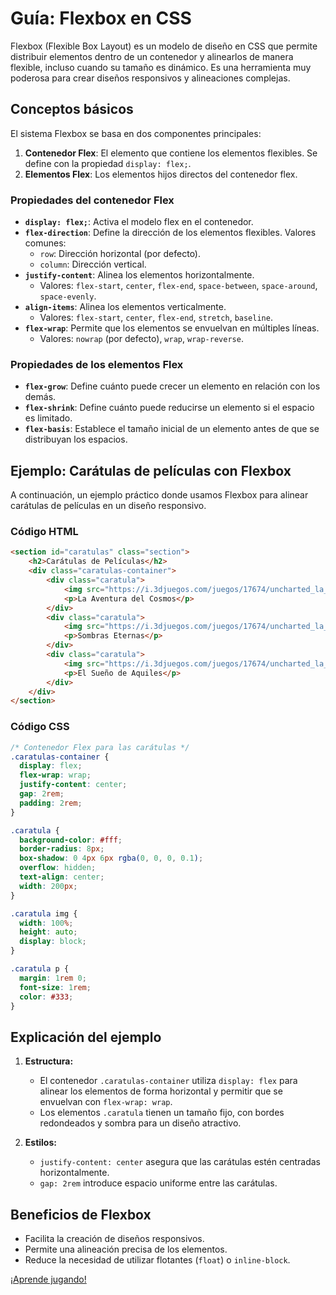 # Guía: Flexbox en CSS

Flexbox (Flexible Box Layout) es un modelo de diseño en CSS que permite distribuir elementos dentro de un contenedor y alinearlos de manera flexible, incluso cuando su tamaño es dinámico. Es una herramienta muy poderosa para crear diseños responsivos y alineaciones complejas.

## Conceptos básicos

El sistema Flexbox se basa en dos componentes principales:

1. **Contenedor Flex**: El elemento que contiene los elementos flexibles. Se define con la propiedad `display: flex;`.
2. **Elementos Flex**: Los elementos hijos directos del contenedor flex.

### Propiedades del contenedor Flex
- **`display: flex;`**: Activa el modelo flex en el contenedor.
- **`flex-direction`**: Define la dirección de los elementos flexibles. Valores comunes:
  - `row`: Dirección horizontal (por defecto).
  - `column`: Dirección vertical.
- **`justify-content`**: Alinea los elementos horizontalmente.
  - Valores: `flex-start`, `center`, `flex-end`, `space-between`, `space-around`, `space-evenly`.
- **`align-items`**: Alinea los elementos verticalmente.
  - Valores: `flex-start`, `center`, `flex-end`, `stretch`, `baseline`.
- **`flex-wrap`**: Permite que los elementos se envuelvan en múltiples líneas.
  - Valores: `nowrap` (por defecto), `wrap`, `wrap-reverse`.

### Propiedades de los elementos Flex
- **`flex-grow`**: Define cuánto puede crecer un elemento en relación con los demás.
- **`flex-shrink`**: Define cuánto puede reducirse un elemento si el espacio es limitado.
- **`flex-basis`**: Establece el tamaño inicial de un elemento antes de que se distribuyan los espacios.

## Ejemplo: Carátulas de películas con Flexbox
A continuación, un ejemplo práctico donde usamos Flexbox para alinear carátulas de películas en un diseño responsivo.

### Código HTML
```html
<section id="caratulas" class="section">
    <h2>Carátulas de Películas</h2>
    <div class="caratulas-container">
        <div class="caratula">
            <img src="https://i.3djuegos.com/juegos/17674/uncharted_la_pel__cula/fotos/ficha/uncharted_la_pel__cula-5579132.webp" alt="Película 1">
            <p>La Aventura del Cosmos</p>
        </div>
        <div class="caratula">
            <img src="https://i.3djuegos.com/juegos/17674/uncharted_la_pel__cula/fotos/ficha/uncharted_la_pel__cula-5579132.webp" alt="Película 2">
            <p>Sombras Eternas</p>
        </div>
        <div class="caratula">
            <img src="https://i.3djuegos.com/juegos/17674/uncharted_la_pel__cula/fotos/ficha/uncharted_la_pel__cula-5579132.webp" alt="Película 3">
            <p>El Sueño de Aquiles</p>
        </div>
    </div>
</section>
```

### Código CSS
```css
/* Contenedor Flex para las carátulas */
.caratulas-container {
  display: flex;
  flex-wrap: wrap;
  justify-content: center;
  gap: 2rem;
  padding: 2rem;
}

.caratula {
  background-color: #fff;
  border-radius: 8px;
  box-shadow: 0 4px 6px rgba(0, 0, 0, 0.1);
  overflow: hidden;
  text-align: center;
  width: 200px;
}

.caratula img {
  width: 100%;
  height: auto;
  display: block;
}

.caratula p {
  margin: 1rem 0;
  font-size: 1rem;
  color: #333;
}
```

## Explicación del ejemplo
1. **Estructura:**
    - El contenedor `.caratulas-container` utiliza `display: flex` para alinear los elementos de forma horizontal y permitir que se envuelvan con `flex-wrap: wrap`.
    - Los elementos `.caratula` tienen un tamaño fijo, con bordes redondeados y sombra para un diseño atractivo.

2. **Estilos:**
    - `justify-content: center` asegura que las carátulas estén centradas horizontalmente.
    - `gap: 2rem` introduce espacio uniforme entre las carátulas.

## Beneficios de Flexbox
- Facilita la creación de diseños responsivos.
- Permite una alineación precisa de los elementos.
- Reduce la necesidad de utilizar flotantes (`float`) o `inline-block`.


[¡Aprende jugando!](https://flexboxfroggy.com/#es)